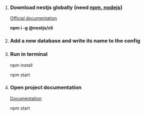 <ol>
    <li>
        <h3>Download nestjs globally (need <a href="https://nodejs.org/en/download/">npm, nodejs</a>)</h3>
        <p><a href="https://docs.nestjs.com/">Official documentation</a></p>
        <p><strong>npm i -g @nestjs/cli</strong></p>
    </li>
    </li>
    <li>
        <h3>Add a new database and write its name to the config</h3>
    </li>
    <li>
        <h3>Run in terminal</h3>
        <p>npm install</p>
        <p>npm start</p>
    </li>
    <li>
        <h3>Open project documentation</h3>
        <p><a href="http://localhost:3000">Documentation</a></p>
        <p>npm start</p>
    </li>
</ol>
